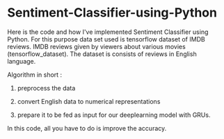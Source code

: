 # Sentiment-Classifier-using-Python

Here is the code and how I've implemented Sentiment Classifier using Python. For this purpose data set used is tensorflow dataset of IMDB reviews. IMDB reviews given by viewers about various movies (tensorflow_dataset). The dataset is consists of reviews in English language.


Algorithm in short : 

1. preprocess the data

2. convert English data to numerical representations

3. prepare it to be fed as input for our deeplearning model with GRUs.

In this code, all you have to do is improve the accuracy.
